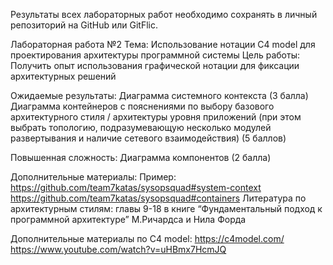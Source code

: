 Результаты всех лабораторных работ необходимо сохранять в личный репозиторий на GitHub или GitFlic.

Лабораторная работа №2
Тема: Использование нотации C4 model для проектирования архитектуры программной системы
Цель работы: Получить опыт использования графической нотации для фиксации архитектурных решений

Ожидаемые результаты:
Диаграмма системного контекста (3 балла)
Диаграмма контейнеров с пояснениями по выбору базового архитектурного стиля / архитектуры уровня приложений (при этом выбрать топологию, подразумевающую несколько модулей развертывания и наличие сетевого взаимодействия) (5 баллов)

Повышенная сложность:
Диаграмма компонентов (2 балла)

Дополнительные материалы:
Пример:
https://github.com/team7katas/sysopsquad#system-context
https://github.com/team7katas/sysopsquad#containers
Литература по архитектурным стилям: главы 9-18 в книге “Фундаментальный подход к программной архитектуре” М.Ричардса и Нила Форда

Дополнительные материалы по C4 model:
https://c4model.com/
https://www.youtube.com/watch?v=uHBmx7HcmJQ